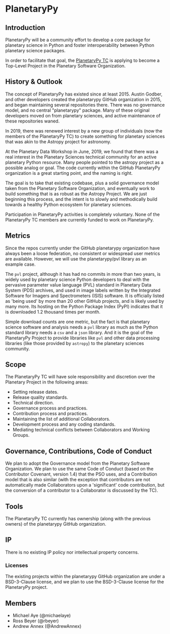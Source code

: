 # PlanetaryPy

## Introduction

PlanetaryPy will be a community effort to develop a core package
for planetary science in Python and foster interoperability between
Python planetary science packages.

In order to facilitate that goal, the [PlanetaryPy
TC](https://github.com/planetarypy/TC) is applying to become a
Top-Level Project in the Planetary Software Organization.


## History & Outlook

The concept of PlanetaryPy has existed since at least 2015.  Austin
Godber, and other developers created the planetarypy GitHub
organization in 2015, and began maintaining several repositories
there.  There was no governance model, and no central "planetarypy"
package.  Many of these original developers moved on from planetary
sciences, and active maintenance of these repositories waned.

In 2019, there was renewed interest by a new group of individuals
(now the members of the PlanetaryPy TC) to create something for
planetary sciences that was akin to the Astropy project for astronomy.

At the Planetary Data Workshop in June, 2019, we found that there
was a real interest in the Planetary Sciences technical community
for an active planetary Python resource. Many people pointed to the
astropy project as a possible analog or goal.  The code currently
within the GitHub PlanetaryPy organization is a great starting
point, and the naming is right.

The goal is to take that existing codebase, plus a solid governance
model taken from the Planetary Software Organization, and eventually
work to build something that is as robust as the Astropy Project.
We are just beginning this process, and the intent is to slowly and
methodically build towards a healthy Python ecosystem for planetary
sciences.

Participation in PlanetaryPy activities is completely voluntary.
None of the PlanetaryPy TC members are currently funded to work on
PlanetaryPy.


## Metrics

Since the repos currently under the GitHub planetarypy organization
have always been a loose federation, no consistent or widespread
user metrics are available.  However, we will use the planetarypy/pvl
library as an example case.

The `pvl` project, although it has had no commits in more than two
years, is widely used by planetary science Python developers to
deal with the pervasive parameter value language (PVL) standard in
Planetary Data System (PDS) archives, and used in image labels
written by the Integrated Software for Imagers and Spectrometers
(ISIS) software.  It is officially listed as 'being used' by more
than 20 other GitHub projects, and is likely used by many more.
Its hosting on the Python Package Index (PyPI) indicates that it
is downloaded 1.2 thousand times per month.

Simple download counts are one metric, but the fact is that planetary 
science software and analysis needs a `pvl` library as much as the
Python standard library needs a `csv` and a `json` library.  And it is 
the goal of the PlanetaryPy Project to provide libraries like `pvl`
and other data processing libraries (like those provided by `astropy`)
to the planetary sciences community.


## Scope

The PlanetaryPy TC will have sole responsibility and
discretion over the Planetary Project in the following areas:

* Setting release dates.
* Release quality standards.
* Technical direction.
* Governance process and practices.
* Contribution process and practices.
* Maintaining the list of additional Collaborators.
* Development process and any coding standards.
* Mediating technical conflicts between Collaborators and Working Groups.


## Governance, Contributions, Code of Conduct

We plan to adopt the Governance model from the Planetary Software Organization.
We plan to use the same Code of Conduct (based on the Contributor Covenant, version 1.4)
that the PSO uses, and a Contribution model that is also similar (with the exception
that contributors are not automatically made Collaborators upon a 'significant' code
contribution, but the conversion of a contributor to a Collaborator is discussed by
the TC).


## Tools

The PlanetaryPy TC currently has ownership (along with the previous owners) of the
planetarypy GitHub organization.


## IP

There is no existing IP policy nor intellectual property concerns.

### Licenses

The existing projects within the planetarypy GitHub organization
are under a BSD-3-Clause license, and we plan to use the BSD-3-Clause
license for the PlanetaryPy project.


## Members

* Michael Aye (@michaelaye)
* Ross Beyer (@rbeyer)
* Andrew Annex (@AndrewAnnex)
